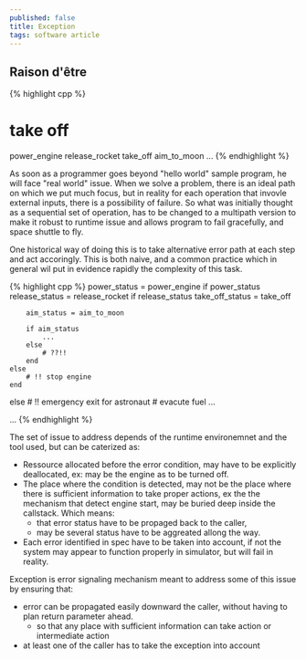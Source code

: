 ```yaml
---
published: false
title: Exception
tags: software article
---
```

## Raison d'être

{% highlight cpp %}
# take off
power_engine
release_rocket
take_off
aim_to_moon
...
{% endhighlight %}

As soon as a programmer goes beyond "hello world" sample program, he will face "real world" issue.
When we solve a problem, there is an ideal path on which we put much focus, but in reality for each operation that invovle external inputs, there is a possibility of failure. So what was initially thought as a sequential set of operation, has to be changed to a multipath version to make it robust to runtime issue and allows program to fail gracefully, and space shuttle to fly.

One historical way of doing this is to take alternative error path at each step and act accoringly. This is both naive, and a common practice which in general wil put in evidence rapidly the complexity of this task.

{% highlight cpp %}
power_status = power_engine
if power_status
    release_status = release_rocket
    if release_status
        take_off_status = take_off

        aim_status = aim_to_moon

        if aim_status
            ...
        else
            # ??!!
        end
    else
        # !! stop engine
    end
else
    # !! emergency exit for astronaut
    # evacute fuel
    ...
    
...
{% endhighlight %}

The set of issue to address depends of the runtime environemnet and the tool used, but can be caterized as:
- Ressource allocated before the error condition, may have to be explicitly deallocated, ex: may be the engine as to be turned off.
- The place where the condition is detected, may not be the place where there is sufficient information to take proper actions, ex the the mechanism that detect engine start, may be buried deep inside the callstack. Which means:
    - that error status have to be propaged back to the caller,
    - may be several status have to be aggreated allong the way.
- Each error identified in spec have to be taken into account, if not the system may appear to function properly in simulator, but will fail in reality.

Exception is error signaling mechanism meant to address some of this issue by ensuring that:
- error can be propagated easily downward the caller, without having to plan return parameter ahead.
    - so that any place with sufficient information can take action or intermediate action
- at least one of the caller has to take the exception into account
